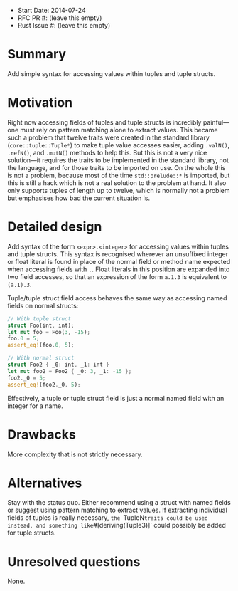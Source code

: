 - Start Date: 2014-07-24
- RFC PR #: (leave this empty)
- Rust Issue #: (leave this empty)

Summary
=======

Add simple syntax for accessing values within tuples and tuple structs.

Motivation
==========

Right now accessing fields of tuples and tuple structs is incredibly painful—one
must rely on pattern matching alone to extract values. This became such a
problem that twelve traits were created in the standard library
(`core::tuple::Tuple*`) to make tuple value accesses easier, adding `.valN()`,
`.refN()`, and `.mutN()` methods to help this. But this is not a very nice
solution—it requires the traits to be implemented in the standard library, not
the language, and for those traits to be imported on use. On the whole this is
not a problem, because most of the time `std::prelude::*` is imported, but this
is still a hack which is not a real solution to the problem at hand. It also
only supports tuples of length up to twelve, which is normally not a problem but
emphasises how bad the current situation is.

Detailed design
===============

Add syntax of the form `<expr>.<integer>` for accessing values within tuples and
tuple structs.  This syntax is recognised wherever an unsuffixed integer or
float literal is found in place of the normal field or method name expected when
accessing fields with `.`. Float literals in this position are expanded into two
field accesses, so that an expression of the form `a.1.3` is equivalent to
`(a.1).3`.

Tuple/tuple struct field access behaves the same way as accessing named fields
on normal structs:

```rust
// With tuple struct
struct Foo(int, int);
let mut foo = Foo(3, -15);
foo.0 = 5;
assert_eq!(foo.0, 5);

// With normal struct
struct Foo2 { _0: int, _1: int }
let mut foo2 = Foo2 { _0: 3, _1: -15 };
foo2._0 = 5;
assert_eq!(foo2._0, 5);
```

Effectively, a tuple or tuple struct field is just a normal named field with an
integer for a name.

Drawbacks
=========

More complexity that is not strictly necessary.

Alternatives
============

Stay with the status quo. Either recommend using a struct with named fields or
suggest using pattern matching to extract values. If extracting individual
fields of tuples is really necessary, `the `TupleN` traits could be used
instead, and something like `#[deriving(Tuple3)]` could possibly be added for
tuple structs.

Unresolved questions
====================

None.
